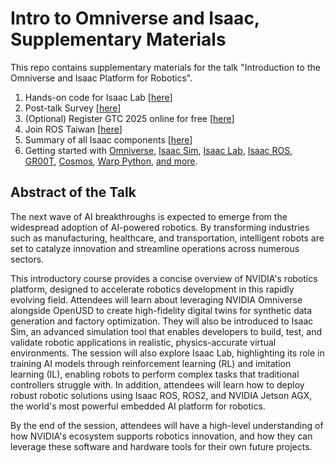 # Intro to Omniverse and Isaac, Supplementary Materials

This repo contains supplementary materials for the talk "Introduction to the Omniverse and Isaac Platform for Robotics".

1. Hands-on code for Isaac Lab [[here](https://github.com/j3soon/isaac-sim-colab)]
2. Post-talk Survey [[here](https://forms.gle/4PbqAo24fnuaaD14A)]
3. (Optional) Register GTC 2025 online for free [[here](https://www.nvidia.com/en-us/gtc/?ncid=GTC-NVMD8BQ6)]
4. Join ROS Taiwan [[here](https://ros-tw.github.io/)]
5. Summary of all Isaac components [[here](https://github.com/j3soon/nvidia-isaac-summary)]
6. Getting started with [Omniverse](https://developer.nvidia.com/omniverse#section-getting-started), [Isaac Sim](https://docs.omniverse.nvidia.com/isaacsim/latest/index.html), [Isaac Lab](https://isaac-sim.github.io/IsaacLab/main/index.html), [Isaac ROS](https://nvidia-isaac-ros.github.io/getting_started/index.html), [GR00T](https://github.com/NVIDIA/Isaac-GR00T), [Cosmos](https://github.com/NVIDIA/Cosmos), [Warp Python](https://nvidia.github.io/warp/), [and more](https://github.com/j3soon/nvidia-isaac-summary).

## Abstract of the Talk

The next wave of AI breakthroughs is expected to emerge from the widespread adoption of AI-powered robotics. By transforming industries such as manufacturing, healthcare, and transportation, intelligent robots are set to catalyze innovation and streamline operations across numerous sectors.

This introductory course provides a concise overview of NVIDIA's robotics platform, designed to accelerate robotics development in this rapidly evolving field. Attendees will learn about leveraging NVIDIA Omniverse alongside OpenUSD to create high-fidelity digital twins for synthetic data generation and factory optimization. They will also be introduced to Isaac Sim, an advanced simulation tool that enables developers to build, test, and validate robotic applications in realistic, physics-accurate virtual environments. The session will also explore Isaac Lab, highlighting its role in training AI models through reinforcement learning (RL) and imitation learning (IL), enabling robots to perform complex tasks that traditional controllers struggle with. In addition, attendees will learn how to deploy robust robotic solutions using Isaac ROS, ROS2, and NVIDIA Jetson AGX, the world's most powerful embedded AI platform for robotics.

By the end of the session, attendees will have a high-level understanding of how NVIDIA's ecosystem supports robotics innovation, and how they can leverage these software and hardware tools for their own future projects.
